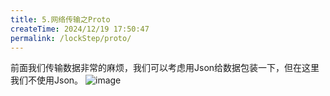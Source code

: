 ```yaml
---
title: 5.网络传输之Proto
createTime: 2024/12/19 17:50:47
permalink: /lockStep/proto/
---
```


前面我们传输数据非常的麻烦，我们可以考虑用Json给数据包装一下，但在这里我们不使用Json。
![image](https://oss.dyx666.icu/image/proto.png)